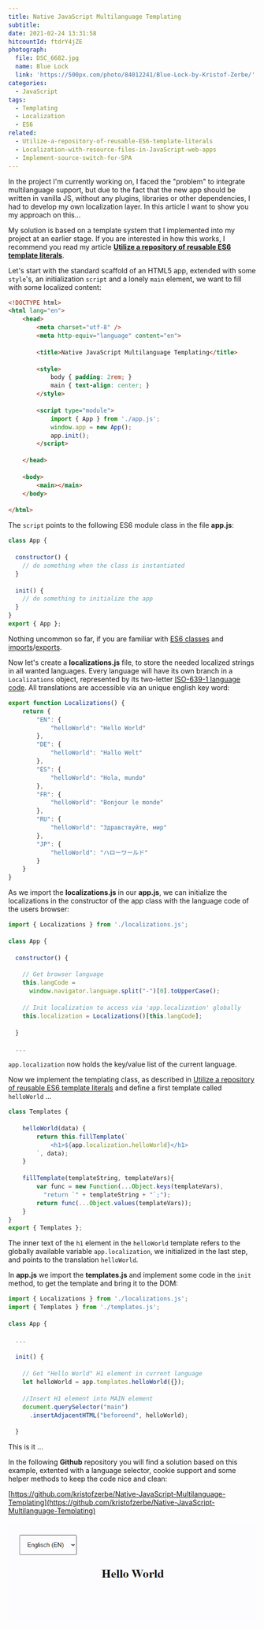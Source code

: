 ```yaml
---
title: Native JavaScript Multilanguage Templating
subtitle:
date: 2021-02-24 13:31:58
hitcountId: ftdrY4jZE
photograph:
  file: DSC_6682.jpg
  name: Blue Lock
  link: 'https://500px.com/photo/84012241/Blue-Lock-by-Kristof-Zerbe/'
categories:
  - JavaScript
tags:
  - Templating
  - Localization
  - ES6
related:
  - Utilize-a-repository-of-reusable-ES6-template-literals
  - Localization-with-resource-files-in-JavaScript-web-apps
  - Implement-source-switch-for-SPA
---
```


In the project I'm currently working on, I faced the "problem" to integrate multilanguage support, but due to the fact that the new app should be written in vanilla JS, without any plugins, libraries or other dependencies, I had to develop my own localization layer. In this article I want to show you my approach on this...

<!-- more -->

My solution is based on a template system that I implemented into my project at an earlier stage. If you are interested in how this works, I recommend you read my article **[Utilize a repository of reusable ES6 template literals](https://kiko.io/categories/JavaScript/Utilize-a-repository-of-reusable-ES6-template-literals/)**.

Let's start with the standard scaffold of an HTML5 app, extended with some ``style``'s, an initialization ``script`` and a lonely ``main`` element, we want to fill with some localized content:

```html index.html
<!DOCTYPE html>
<html lang="en">
    <head>
        <meta charset="utf-8" />
        <meta http-equiv="language" content="en">

        <title>Native JavaScript Multilanguage Templating</title>

        <style>
            body { padding: 2rem; }
            main { text-align: center; }
        </style>

        <script type="module">
            import { App } from './app.js';
            window.app = new App(); 
            app.init();
        </script>

    </head>

    <body>
        <main></main>
    </body>

</html>
```

The ``script`` points to the following ES6 module class in the file **app.js**:

```js app.js
class App {

  constructor() { 
    // do something when the class is instantiated
  }

  init() {
    // do something to initialize the app
  }
}
export { App };
```

Nothing uncommon so far, if you are familiar with [ES6 classes](https://developer.mozilla.org/en-US/docs/Web/JavaScript/Reference/Classes) and [imports](https://developer.mozilla.org/en-US/docs/Web/JavaScript/Reference/Statements/import)/[exports](https://developer.mozilla.org/en-US/docs/Web/JavaScript/Reference/Statements/export). 

Now let's create a **localizations.js** file, to store the needed localized strings in all wanted languages. Every language will have its own branch in a ``Localizations`` object, represented by its two-letter [ISO-639-1 language code](https://en.wikipedia.org/wiki/List_of_ISO_639-1_codes). All translations are accessible via an unique english key word:

```js localizations.js
export function Localizations() {
    return {
        "EN": {
            "helloWorld": "Hello World"
        },
        "DE": {
            "helloWorld": "Hallo Welt"
        },
        "ES": {
            "helloWorld": "Hola, mundo"
        },
        "FR": {
            "helloWorld": "Bonjour le monde"
        },
        "RU": {
            "helloWorld": "Здравствуйте, мир"
        },
        "JP": {
            "helloWorld": "ハローワールド"
        }
    }
}
```

As we import the **localizations.js** in our **app.js**, we can initialize the localizations in the constructor of the app class with the language code of the users browser:

```js app.js
import { Localizations } from './localizations.js';

class App {

  constructor() { 
    
    // Get browser language
    this.langCode = 
      window.navigator.language.split("-")[0].toUpperCase();

    // Init localization to access via 'app.localization' globally
    this.localization = Localizations()[this.langCode];

  }

  ...
```

``app.localization`` now holds the key/value list of the current language.

Now we implement the templating class, as described in [Utilize a repository of reusable ES6 template literals](https://kiko.io/categories/JavaScript/Utilize-a-repository-of-reusable-ES6-template-literals/) and define a first template called ``helloWorld`` ...

```js templates.js
class Templates {

    helloWorld(data) {
        return this.fillTemplate(`
            <h1>${app.localization.helloWorld}</h1>
        `, data);
    }

    fillTemplate(templateString, templateVars){
        var func = new Function(...Object.keys(templateVars),  
          "return `" + templateString + "`;");
        return func(...Object.values(templateVars));
    }
}
export { Templates };
```

The inner text of the ``h1`` element in the ``helloWorld`` template refers to the globally available variable ``app.localization``, we initialized in the last step, and points to the translation ``helloWorld``.

In **app.js** we import the **templates.js** and implement some code in the ``init`` method, to get the template and bring it to the DOM:

```js app.js
import { Localizations } from './localizations.js';
import { Templates } from './templates.js';

class App {

  ...

  init() { 

    // Get "Hello World" H1 element in current language
    let helloWorld = app.templates.helloWorld({});

    //Insert H1 element into MAIN element
    document.querySelector("main")
      .insertAdjacentHTML("beforeend", helloWorld);

  }
```

This is it ...

In the following **Github** repository you will find a solution based on this example, extented with a language selector, cookie support and some helper methods to keep the code nice and clean:

  [https://github.com/kristofzerbe/Native-JavaScript-Multilanguage-Templating](https://github.com/kristofzerbe/Native-JavaScript-Multilanguage-Templating)

![](Native-JavaScript-Multilanguage-Templating/github-solution.gif)